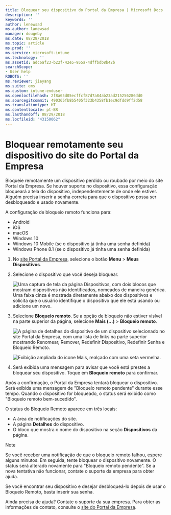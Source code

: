 ```yaml
---
title: Bloquear seu dispositivo do Portal da Empresa | Microsoft Docs
description: ''
keywords: ''
author: lenewsad
ms.author: lanewsad
manager: dougeby
ms.date: 08/28/2018
ms.topic: article
ms.prod: ''
ms.service: microsoft-intune
ms.technology: ''
ms.assetid: adc6af23-b22f-42e5-955a-4dffbdb8b42b
searchScope:
- User help
ROBOTS: ''
ms.reviewer: jieyang
ms.suite: ems
ms.custom: intune-enduser
ms.openlocfilehash: 2f8a65d05ecffcf87d7a84ab23ad215256286dd0
ms.sourcegitcommit: 490365fb8b5405f323b4358fb1ec9dfdd9ff2d58
ms.translationtype: HT
ms.contentlocale: pt-BR
ms.lasthandoff: 08/29/2018
ms.locfileid: "43150062"
---
```

# <a name="remotely-lock-your-device-from-the-company-portal-website"></a>Bloquear remotamente seu dispositivo do site do Portal da Empresa

Bloqueie remotamente um dispositivo perdido ou roubado por meio do site Portal da Empresa. Se houver suporte no dispositivo, essa configuração bloqueará a tela do dispositivo, independentemente de onde ele estiver. Alguém precisa inserir a senha correta para que o dispositivo possa ser desbloqueado e usado novamente.   

A configuração de bloqueio remoto funciona para:

* Android
* iOS
* macOS
* Windows 10
* Windows 10 Mobile (se o dispositivo já tinha uma senha definida)
* Windows Phone 8.1 (se o dispositivo já tinha uma senha definida)  

1. No [site Portal da Empresa](https://portal.manage.microsoft.com), selecione o botão __Menu__ > __Meus Dispositivos__.  

2. Selecione o dispositivo que você deseja bloquear.  

    ![Uma captura de tela da página Dispositivos, com dois blocos que mostram dispositivos não identificados, nomeados de maneira genérica. Uma faixa cinza é mostrada diretamente abaixo dos dispositivos e solicita que o usuário identifique o dispositivo que ele está usando ou adicione um novo.](./media/rename-reset-device-step2-1808.png) 

3. Selecione **Bloqueio remoto**. Se a opção de bloqueio não estiver visível na parte superior da página, selecione **Mais (…)** > **Bloqueio remoto**.  

   ![A página de detalhes do dispositivo de um dispositivo selecionado no site Portal da Empresa, com uma lista de links na parte superior mostrando Renomear, Remover, Redefinir Dispositivo, Redefinir Senha e Bloqueio Remoto. ](./media/rename-reset-device-1808.png) 

    ![Exibição ampliada do ícone Mais, realçado com uma seta vermelha.](./media/rename-reset-device-step3-more-1808.png)    

4. Será exibida uma mensagem para avisar que você está prestes a bloquear seu dispositivo. Toque em **Bloqueio remoto** para confirmar.

Após a confirmação, o Portal da Empresa tentará bloquear o dispositivo. Será exibida uma mensagem de "Bloqueio remoto pendente" durante esse tempo. Quando o dispositivo for bloqueado, o status será exibido como "Bloqueio remoto bem-sucedido".  

O status do Bloqueio Remoto aparece em três locais:

   * A área de notificações do site.
   * A página **Detalhes** do dispositivo.
   * O bloco que mostra o nome do dispositivo na seção **Dispositivos** da página.  

> [!Note]
> Se você receber uma notificação de que o bloqueio remoto falhou, espere alguns minutos. Em seguida, tente bloquear o dispositivo novamente. O status será alterado novamente para "Bloqueio remoto pendente". Se a nova tentativa não funcionar, contate o suporte da empresa para obter ajuda.

Se você encontrar seu dispositivo e desejar desbloqueá-lo depois de usar o Bloqueio Remoto, basta inserir sua senha.  

Ainda precisa de ajuda? Contate o suporte da sua empresa. Para obter as informações de contato, consulte o [site do Portal da Empresa](https://go.microsoft.com/fwlink/?linkid=2010980).
